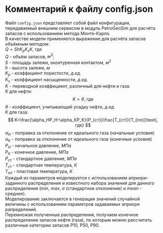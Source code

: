 # Комментарий к файлу config.json

Файл `config.json` представляет собой файл конфигурации, передаваемый
внешним сервисом в модуль PetroGeoSim для расчёта запасов с использованием метода Монте-Карло.\
В качестве модели применяется выражение для расчёта запасов объёмным методом:\
$Q = ShK_pK_sK\text{, где}$\
$Q$ - объём запасов, $м^3$;\
$S$ - площадь залежи, оконтуренная контактом, $м^2$\
$h$ - высота залежи, $м$\
$K_p$ - коэффициент пористости, $д. ед.$\
$K_s$ - коэффициент насыщенности, $д. ед.$\
$K$ - переводной коэффициент, различный для нефти и газа.\
$K$ для нефти:
$$
K=\theta\text{, где}
$$
$\theta$ - коэффициент, учитывающий усадку нефти, $д. ед.$\
$K$ для газа:
$$
K=\frac{\alpha_НP_H-\alpha_КP_К}{P_{ст}}\frac{T_{ст}}{T_{пл}}\text{, где}
$$
$\alpha_Н$ - поправка за отклонение от идеального газа (начальные условия)\
$\alpha_К$ - поправка за отклонение от идеального газа (конечные условия)\
$P_H$ - начальное давление, $МПа$\
$P_К$ - конечное давление, $МПа$\
$P_{ст}$ - стандартное давление, $МПа$\
$T_{ст}$ - стандартная температура, $К$\
$T_{пл}$ - пластовая температура, $К$\
Каждый из параметров моделируется с использованием априори-заданного распределения
и известного набора значений для данного распределения ($min$, $max$, $\sigma$
(стандартное отклонение) и $mean$ - среднее).\
Моделирование заключается в генерации значений случайной величины с использованием
параметров задаваемых априори рапределений.\
Перемножая полученные распределения, получаем конечное распределение запасов нефти
(газа), по которым можно рассчитать различные категории запасов P10, P50, P90.
